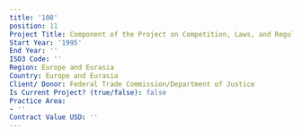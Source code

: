 ```yaml
---
title: '108'
position: 11
Project Title: Component of the Project on Competition, Laws, and Regulations
Start Year: '1995'
End Year: ''
ISO3 Code: ''
Region: Europe and Eurasia
Country: Europe and Eurasia
Client/ Donor: Federal Trade Commission/Department of Justice
Is Current Project? (true/false): false
Practice Area:
- ''
Contract Value USD: ''
---
```



